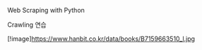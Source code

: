 Web Scraping with Python

Crawling 연습

[!image]https://www.hanbit.co.kr/data/books/B7159663510_l.jpg
